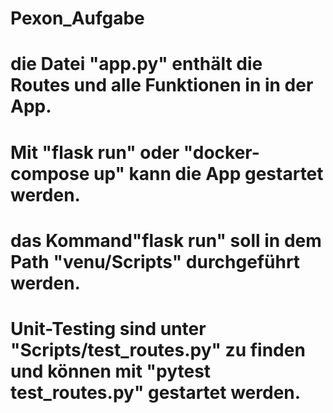 # Pexon_Aufgabe
# die Datei "app.py" enthält die Routes und alle Funktionen in in der App.
# Mit "flask run" oder "docker-compose up" kann die App gestartet werden.
# das Kommand"flask run" soll in dem Path "venu/Scripts" durchgeführt werden.
# Unit-Testing sind unter "Scripts/test_routes.py" zu finden und können mit "pytest test_routes.py" gestartet werden.
